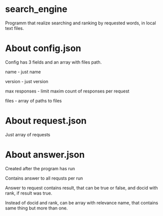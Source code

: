 # search_engine
Programm that realize searching and ranking by requested words, in local text files. 

# About config.json
Config has 3 fields and an array with files path.

name - just name

version - just version

max responses - limit maxim count of responses per request

files - array of paths to files

# About request.json
Just array of requests

# About answer.json

Created after the program has run

Contains answer to all requsts per run

Answer to request contains result, that can be true or false, and docid with rank, if result was true. 

Instead of docid and rank, can be array with relevance name, that contains same thing but more than one.